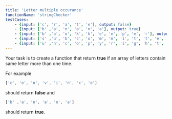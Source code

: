 ```yaml
---
title: 'Letter multiple occurance'
functionName: 'stringChecker'
testCases:
    - {input: ['c', 'r', 'a', 't', 'e'], output: false}
    - {input: ['b' ,'a', 'n', 'a', 'n', 'a'], output: true}
    - {input: ['b' ,'o', 'o', 'k', 'k', 'e', 'e', 'p', 'e', 'r'], output: true}
    - {input: ['s' ,'u', 'b', 'c', 'o', 'm', 'm', 'i', 't', 't', 'e', 'e'], output: true}
    - {input: ['u' ,'n', 'c', 'o', 'p', 'y', 'r', 'i', 'g', 'h', 't', 'a', 'b', 'l', 'e'], output: false}
---
```



Your task is to create a function that return **true** if an array of letters contain same letter more than one time.

For example 
```js
['c', 'o', 'n', 'v', 'i', 'n', 'c', 'e']
``` 
should <span class="flex">return **false** and 
```js
['b' ,'a', 'n', 'a', 'n', 'a']
``` 
should return **true**.